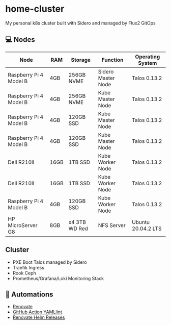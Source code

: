 # home-cluster

My personal k8s cluster built with Sidero and managed by Flux2 GitOps

## 💻 Nodes
| Node                     | RAM  | Storage       | Function           | Operating System
| ------------------------ |------| ------------- | ------------------ | -------------------- |
| Raspberry Pi 4 Model B   | 4GB  | 256GB NVME    | Sidero Master Node | Talos 0.13.2         |
| Raspberry Pi 4 Model B   | 4GB  | 256GB NVME    | Kube Master Node   | Talos 0.13.2         |
| Raspberry Pi 4 Model B   | 4GB  | 120GB SSD     | Kube Master Node   | Talos 0.13.2         |
| Raspberry Pi 4 Model B   | 4GB  | 120GB SSD     | Kube Master Node   | Talos 0.13.2         |
| Dell R210II              | 16GB | 1TB SSD       | Kube Worker Node   | Talos 0.13.2         |
| Dell R210II              | 16GB | 1TB SSD       | Kube Worker Node   | Talos 0.13.2         |
| Raspberry Pi 4 Model B   | 4GB  | 120GB SSD     | Kube Worker Node   | Talos 0.13.2         |
| HP MicroServer G8        | 8GB  | x4 3TB WD Red | NFS Server         | Ubuntu 20.04.2 LTS   |

## Cluster

- PXE Boot Talos managed by Sidero
- Traefik Ingress
- Rook Ceph
- Prometheus/Grafana/Loki Monitoring Stack

## 🦾 Automations
- [Renovate](https://github.com/renovatebot/renovate)
- [GitHub Action YAMLlint](https://github.com/ibiqlik/action-yamllint)
- [Renovate Helm Releases](https://github.com/k8s-at-home/renovate-helm-releases)
